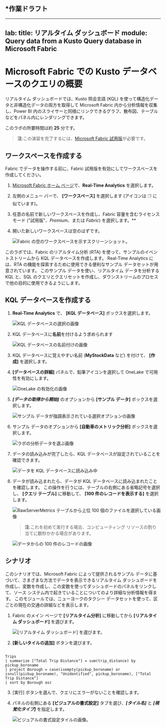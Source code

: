 
## ***作業ドラフト**
---
lab:
  title: リアルタイム ダッシュボード
  module: Query data from a Kusto Query database in Microsoft Fabric
---

# Microsoft Fabric での Kusto データベースのクエリの概要

リアルタイム ダッシュボードでは、Kusto 照会言語 (KQL) を使って構造化データと非構造化データの両方を取得して Microsoft Fabric 内から分析情報を収集し、Power BI 内のスライサーと同様にリンクできるグラフ、散布図、テーブルなどをパネル内にレンダリングできます。 

このラボの所要時間は約 **25** 分です。

> **注**:この演習を完了するには、[Microsoft Fabric 試用版](https://learn.microsoft.com/fabric/get-started/fabric-trial)が必要です。

## ワークスペースを作成する

Fabric でデータを操作する前に、Fabric 試用版を有効にしてワークスペースを作成してください。

1. [Microsoft Fabric ホーム ページ](https://app.fabric.microsoft.com)で、**Real-Time Analytics** を選択します。
1. 左側のメニュー バーで、 **[ワークスペース]** を選択します (アイコンは &#128455; に似ています)。
1. 任意の名前で新しいワークスペースを作成し、Fabric 容量を含むライセンス モード ("試用版"、*Premium*、または *Fabric*) を選択します。**
1. 開いた新しいワークスペースは空のはずです。

    ![Fabric の空のワークスペースを示すスクリーンショット。](./Images/new-workspace.png)

このラボでは、Fabric のリアルタイム分析 (RTA) を使って、サンプルのイベントストリームから KQL データベースを作成します。 Real-Time Analytics には、RTA の機能を探索するために使用できる便利なサンプル データセットが用意されています。 このサンプル データを使い、リアルタイム データを分析する KQL と、SQL のクエリとクエリセットを作成し、ダウンストリームのプロセスで他の目的に使用できるようにします。

## KQL データベースを作成する

1. **Real-Time Analytics** で、 **[KQL データベース]** ボックスを選択します。

   ![KQL データベースの選択の画像](./Images/select-kqldatabase.png)

2. KQL データベースに**名前**を付けるよう求められます

   ![KQL データベースの名前付けの画像](./Images/name-kqldatabase.png)

3. KQL データベースに覚えやすい名前 (**MyStockData** など) を付けて、 **[作成]** を選択します。

4. **[データベースの詳細]** パネルで、鉛筆アイコンを選択して OneLake で可用性を有効にします。

   ![OneLake の有効化の画像](./Images/enable-onelake-availability.png)

5. ***[データの取得から開始]*** のオプションから **[サンプル データ]** ボックスを選択します。
 
   ![サンプル データが強調表示されている選択オプションの画像](./Images/load-sample-data.png)

6. サンプル データのオプションから **[自動車のメトリック分析]** ボックスを選択します。

   ![ラボの分析データを選ぶ画像](./Images/create-sample-data.png)

7. データの読み込みが完了したら、KQL データベースが設定されていることを確認できます。

   ![データを KQL データベースに読み込み中](./Images/choose-automotive-operations-analytics.png)

7. データが読み込まれたら、データが KQL データベースに読み込まれたことを確認します。 この操作を行うには、テーブルの右側にある省略記号を選択し、 **[クエリ テーブル]** に移動して、 **[100 件のレコードを表示する]** を選択します。

    ![RawServerMetrics テーブルから上位 100 個のファイルを選択している画像](./Images/rawservermetrics-top-100.png)

   > **注**:これを初めて実行する場合、コンピューティング リソースの割り当てに数秒かかる場合があります。

    ![データからの 100 件のレコードの画像](./Images/explore-with-kql-take-100.png)


## シナリオ
このシナリオでは、Microsoft Fabric によって提供されるサンプル データに基づいて、さまざまな方法でデータを表示できるリアルタイム ダッシュボードを作成し、変数を作成し、この変数を使ってダッシュボードのパネルをリンクして、ソース システム内で起きていることについてのより詳細な分析情報を得ます。 このモジュールでは、ニューヨークのタクシー データセットを使って、区ごとの現在の交通の詳細などを表示します。

1. Fabric のメイン ページで **[リアルタイム分析]** に移動してから **[リアルタイム ダッシュボード]** を選びます。

    ![[リアルタイム ダッシュボード] を選びます。](./Images/select-real-time-dashboard.png)

1. **[新しいタイルの追加]** ボタンを選びます。

```kusto

Trips
| summarize ["Total Trip Distance"] = sum(trip_distance) by pickup_boroname
| project Borough = case(isempty(pickup_boroname) or isnull(pickup_boroname), "Unidentified", pickup_boroname), ["Total Trip Distance"]
| sort by Borough asc 

```
3. [実行] ボタンを選んで、クエリにエラーがないことを確認します。
4. パネルの右側にある **[ビジュアルの書式設定]** タブを選び、***[タイル名]*** と ***[視覚化タイプ]*** を指定します。

   ![ビジュアルの書式設定タイルの画像。](./Images/visual-formatting-tile.png)

